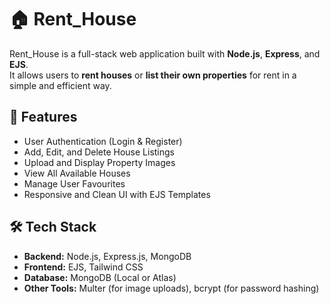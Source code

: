 # 🏠 Rent_House

Rent_House is a full-stack web application built with **Node.js**, **Express**, and **EJS**.  
It allows users to **rent houses** or **list their own properties** for rent in a simple and efficient way.

## 🚀 Features
- User Authentication (Login & Register)
- Add, Edit, and Delete House Listings
- Upload and Display Property Images
- View All Available Houses
- Manage User Favourites
- Responsive and Clean UI with EJS Templates

## 🛠️ Tech Stack
- **Backend:** Node.js, Express.js, MongoDB
- **Frontend:** EJS, Tailwind CSS
- **Database:** MongoDB (Local or Atlas)
- **Other Tools:** Multer (for image uploads), bcrypt (for password hashing)